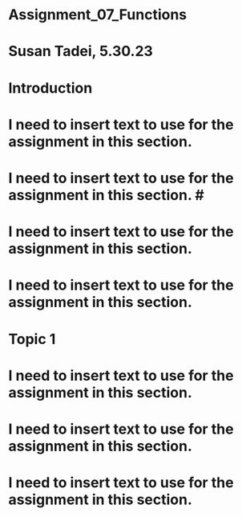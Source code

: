 # Assignment_07_Functions

# Susan Tadei, 5.30.23

# Introduction #
# I need to insert text to use for the assignment in this section. #
#  I need to insert text to use for the assignment in this section. #                                                                #
#  I need to insert text to use for the assignment in this section. #
#  I need to insert text to use for the assignment in this section. #

# Topic 1 #

# I need to insert text to use for the assignment in this section. #
# I need to insert text to use for the assignment in this section.  #
# I need to insert text to use for the assignment in this section. #
